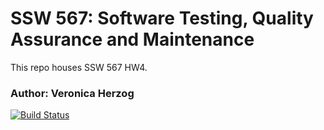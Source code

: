 # SSW 567: Software Testing, Quality Assurance and Maintenance
This repo houses SSW 567 HW4.

### Author: Veronica Herzog

[![Build Status](https://app.travis-ci.com/vherzog/ssw567-hw4.svg?branch=main)](https://app.travis-ci.com/vherzog/ssw567-hw4)
